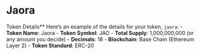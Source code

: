 # Jaora
Token Details** Here’s an example of the details for your token, `jaora`:  - **Token Name**: Jaora - **Token Symbol**: JAO - **Total Supply**: 1,000,000,000 (or any amount you decide) - **Decimals**: 18 - **Blockchain**: Base Chain (Ethereum Layer 2) - **Token Standard**: ERC-20
